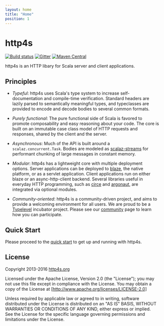 ```yaml
---
layout: home
title: "Home"
position: 1
---
```


# http4s

[![Build status](https://img.shields.io/travis/http4s/http4s/master.svg)](https://travis-ci.org/http4s/http4s)
[![Gitter](https://img.shields.io/badge/gitter-join%20chat-green.svg)](https://gitter.im/http4s/http4s)
[![Maven Central](https://img.shields.io/maven-central/v/org.http4s/http4s-core_2.11.svg)](https://maven-badges.herokuapp.com/maven-central/org.http4s/http4s-core_2.11)

http4s is an HTTP libary for Scala server and client applications.

## Principles

* *Typeful*: http4s uses Scala's type system to increase
self-documentation and compile-time verification.  Standard headers
are lazily parsed to semantically meaningful types, and typeclasses
are provided to encode and decode bodies to several common formats.

* *Purely functional*: The pure functional side of Scala is favored to
promote composability and easy reasoning about your code.  The core is
built on an immutable case class model of HTTP requests and responses,
shared by the client and the server.

* *Asynchronous*: Much of the API is built around a
`scalaz.concurrent.Task`.  Bodies are modeled as
[scalaz-streams](scalaz-stream) for performant chunking of large
messages in constant memory.

* *Modular*: http4s has a lightweight core with multiple deployment
options.  Server applications can be deployed to [blaze], the native
platform, or as a servlet application.  Client applications run on
either blaze or an async-http-client backend.  Several libraries
useful in everyday HTTP programming, such as [circe] and [argonaut],
are integrated via optional modules.

* *Community-oriented*: http4s is a community-driven project, and aims
to provide a welcoming environment for all users.  We are proud to be
a [Typelevel](http://typelevel.org) incubator project.  Please see our
[community] page to learn how you can participate.

## Quick Start

Please proceed to the [quick start] to get up and running with http4s.

## License

Copyright 2013-2016 [http4s.org]

Licensed under the Apache License, Version 2.0 (the "License");
you may not use this file except in compliance with the License.
You may obtain a copy of the License at [http://www.apache.org/licenses/LICENSE-2.0]

Unless required by applicable law or agreed to in writing, software
distributed under the License is distributed on an "AS IS" BASIS,
WITHOUT WARRANTIES OR CONDITIONS OF ANY KIND, either express or implied.
See the License for the specific language governing permissions and
limitations under the License.

[http4s.org]: http://http4s.org/
[http://www.apache.org/licenses/LICENSE-2.0]: http://www.apache.org/licenses/LICENSE-2.0
[scalaz-stream]: https://github.com/functional-streams-for-scala/fs2
[blaze]: https://github.com/http4s/blaze
[circe]: https://github.com/travisbrown/circe
[argonaut]: https://github.com/argonaut-io/argonaut
[quick start]: http://http4s.org/docs/
[community]: http://http4s.org/community.html
